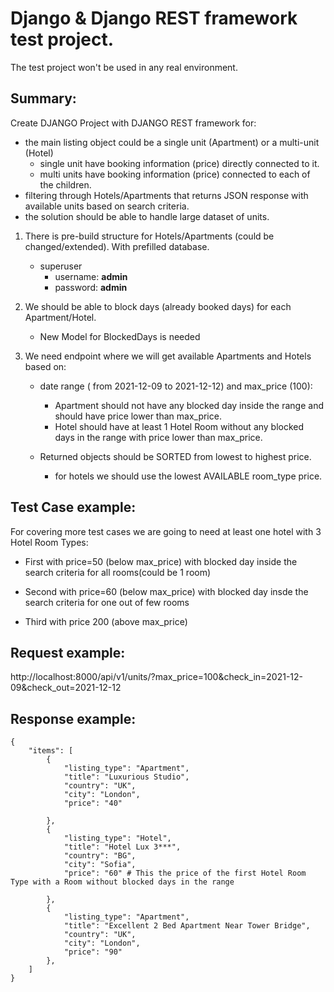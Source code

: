 # Django & Django REST framework test project.
The test project won't be used in any real environment.


## Summary:

Create DJANGO Project with DJANGO REST framework for:
- the main listing object could be a single unit (Apartment) or a multi-unit (Hotel)
    - single unit have booking information (price) directly connected to it.
    - multi units have booking information (price) connected to each of the children.
- filtering through Hotels/Apartments that returns JSON response with available units based on search criteria.
- the solution should be able to handle large dataset of units.

1. There is pre-build structure for Hotels/Apartments (could be changed/extended). With prefilled database.
    - superuser
        - username: **admin**
        - password: **admin**

2. We should be able to block days (already booked days) for each Apartment/Hotel.
    - New Model for BlockedDays is needed

3. We need endpoint where we will get available Apartments and Hotels based on:
	- date range ( from 2021-12-09 to 2021-12-12) and max_price (100):
		- Apartment should not have any blocked day inside the range and should have price lower than max_price.
		- Hotel should have at least 1 Hotel Room without any blocked days in the range with price lower than max_price.

	- Returned objects should be SORTED from lowest to highest price.
		- for hotels we should use the lowest AVAILABLE room_type price.


## Test Case example:

For covering more test cases we are going to need at least one hotel with 3 Hotel Room Types:

- First with price=50 (below max_price) with blocked day inside the search criteria for all rooms(could be 1 room)

- Second with price=60 (below max_price) with blocked day insde the search criteria for one out of few rooms

- Third with price 200 (above max_price) 


## Request example:

http://localhost:8000/api/v1/units/?max_price=100&check_in=2021-12-09&check_out=2021-12-12


## Response example:

    {
        "items": [
            {
                "listing_type": "Apartment",
                "title": "Luxurious Studio",
                "country": "UK",
                "city": "London",
                "price": "40"

            },
            {
                "listing_type": "Hotel",
                "title": "Hotel Lux 3***",
                "country": "BG",
                "city": "Sofia",
                "price": "60" # This the price of the first Hotel Room Type with a Room without blocked days in the range

            },
            {
                "listing_type": "Apartment",
                "title": "Excellent 2 Bed Apartment Near Tower Bridge",
                "country": "UK",
                "city": "London",
                "price": "90"
            },
        ]
    }